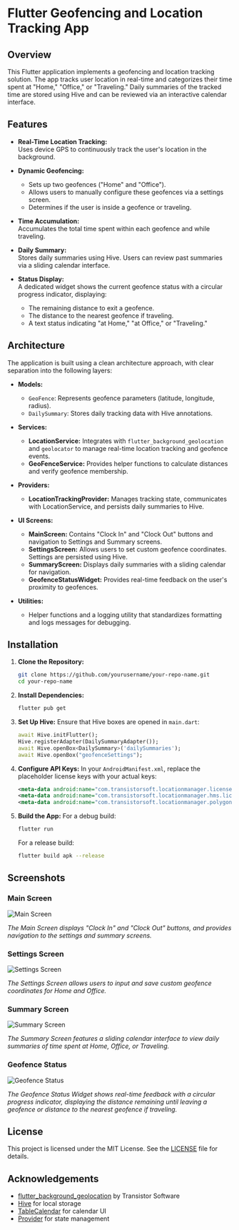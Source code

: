 

# Flutter Geofencing and Location Tracking App


## Overview

This Flutter application implements a  geofencing and location tracking solution. The app tracks user location in real-time and categorizes their time spent at "Home," "Office," or "Traveling." Daily summaries of the tracked time are stored using Hive and can be reviewed via an interactive calendar interface.

## Features

- **Real-Time Location Tracking:**  
  Uses device GPS to continuously track the user's location in the background.

- **Dynamic Geofencing:**  
  - Sets up two geofences ("Home" and "Office").  
  - Allows users to manually configure these geofences via a settings screen.
  - Determines if the user is inside a geofence or traveling.

- **Time Accumulation:**  
  Accumulates the total time spent within each geofence and while traveling.

- **Daily Summary:**  
  Stores daily summaries using Hive. Users can review past summaries via a sliding calendar interface.

- **Status Display:**  
  A dedicated widget shows the current geofence status with a circular progress indicator, displaying:
  - The remaining distance to exit a geofence.
  - The distance to the nearest geofence if traveling.
  - A text status indicating "at Home," "at Office," or "Traveling."

## Architecture

The application is built using a clean architecture approach, with clear separation into the following layers:

- **Models:**  
  - `GeoFence`: Represents geofence parameters (latitude, longitude, radius).  
  - `DailySummary`: Stores daily tracking data with Hive annotations.

- **Services:**  
  - **LocationService:** Integrates with `flutter_background_geolocation` and `geolocator` to manage real-time location tracking and geofence events.  
  - **GeoFenceService:** Provides helper functions to calculate distances and verify geofence membership.

- **Providers:**  
  - **LocationTrackingProvider:** Manages tracking state, communicates with LocationService, and persists daily summaries to Hive.

- **UI Screens:**  
  - **MainScreen:** Contains "Clock In" and "Clock Out" buttons and navigation to Settings and Summary screens.
  - **SettingsScreen:** Allows users to set custom geofence coordinates. Settings are persisted using Hive.
  - **SummaryScreen:** Displays daily summaries with a sliding calendar for navigation.
  - **GeofenceStatusWidget:** Provides real-time feedback on the user's proximity to geofences.

- **Utilities:**  
  - Helper functions and a logging utility that standardizes formatting and logs messages for debugging.

## Installation

1. **Clone the Repository:**
   ```bash
   git clone https://github.com/yourusername/your-repo-name.git
   cd your-repo-name
   ```

2. **Install Dependencies:**
   ```bash
   flutter pub get
   ```

3. **Set Up Hive:**
   Ensure that Hive boxes are opened in `main.dart`:
   ```dart
   await Hive.initFlutter();
   Hive.registerAdapter(DailySummaryAdapter());
   await Hive.openBox<DailySummary>('dailySummaries');
   await Hive.openBox("geofenceSettings");
   ```

4. **Configure API Keys:**
   In your `AndroidManifest.xml`, replace the placeholder license keys with your actual keys:
   ```xml
   <meta-data android:name="com.transistorsoft.locationmanager.license" android:value="YOUR_LICENSE_KEY_HERE" />
   <meta-data android:name="com.transistorsoft.locationmanager.hms.license" android:value="YOUR_LICENSE_KEY_HERE" />
   <meta-data android:name="com.transistorsoft.locationmanager.polygon.license" android:value="YOUR_LICENSE_KEY_HERE" />
   ```

5. **Build the App:**
   For a debug build:
   ```bash
   flutter run
   ```
   For a release build:
   ```bash
   flutter build apk --release
   ```

## Screenshots

### Main Screen

![Main Screen](assets/images/main_screen.png)

*The Main Screen displays "Clock In" and "Clock Out" buttons, and provides navigation to the settings and summary screens.*

### Settings Screen

![Settings Screen](assets/images/settings_screen.png)

*The Settings Screen allows users to input and save custom geofence coordinates for Home and Office.*

### Summary Screen

![Summary Screen](assets/images/summary_screen.png)

*The Summary Screen features a sliding calendar interface to view daily summaries of time spent at Home, Office, or Traveling.*

### Geofence Status

![Geofence Status](assets/images/geofence_status.png)

*The Geofence Status Widget shows real-time feedback with a circular progress indicator, displaying the distance remaining until leaving a geofence or distance to the nearest geofence if traveling.*

## License

This project is licensed under the MIT License. See the [LICENSE](LICENSE) file for details.

## Acknowledgements

- [flutter_background_geolocation](https://pub.dev/packages/flutter_background_geolocation) by Transistor Software  
- [Hive](https://pub.dev/packages/hive) for local storage  
- [TableCalendar](https://pub.dev/packages/table_calendar) for calendar UI  
- [Provider](https://pub.dev/packages/provider) for state management


